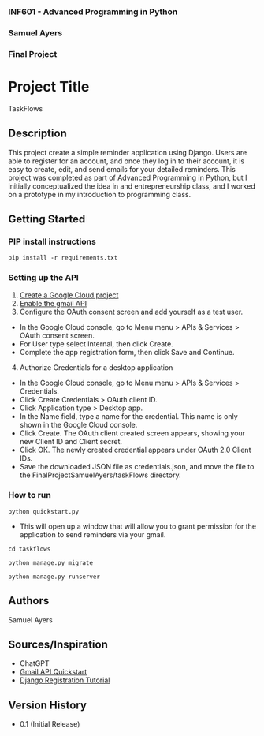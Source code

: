 ### INF601 - Advanced Programming in Python
### Samuel Ayers
### Final Project


# Project Title

TaskFlows

## Description

This project create a simple reminder application using Django. Users are able to register for an account, and once they log in to their account, 
it is easy to create, edit, and send emails for your detailed reminders. This project was completed as part of Advanced Programming in Python, 
but I initially conceptualized the idea in and entrepreneurship class, and I worked on a prototype in my introduction to programming class.

## Getting Started

### PIP install instructions

`pip install -r requirements.txt`

### Setting up the API

1. [Create a Google Cloud project](https://developers.google.com/workspace/guides/create-project)
2. [Enable the gmail API](https://console.cloud.google.com/flows/enableapi?apiid=gmail.googleapis.com)
3. Configure the OAuth consent screen and add yourself as a test user.
*  In the Google Cloud console, go to Menu menu > APIs & Services > OAuth consent screen.
*  For User type select Internal, then click Create.
*  Complete the app registration form, then click Save and Continue.
4. Authorize Credentials for a desktop application
* In the Google Cloud console, go to Menu menu > APIs & Services > Credentials.
* Click Create Credentials > OAuth client ID.
* Click Application type > Desktop app.
* In the Name field, type a name for the credential. This name is only shown in the Google Cloud console.
* Click Create. The OAuth client created screen appears, showing your new Client ID and Client secret.
* Click OK. The newly created credential appears under OAuth 2.0 Client IDs.
* Save the downloaded JSON file as credentials.json, and move the file to the FinalProjectSamuelAyers/taskFlows directory.
  
### How to run
`python quickstart.py`
* This will open up a window that will allow you to grant permission for the application to send reminders via your gmail.

`cd taskflows`

`python manage.py migrate`

`python manage.py runserver`
  
## Authors
Samuel Ayers

## Sources/Inspiration
* ChatGPT
* [Gmail API Quickstart](https://developers.google.com/gmail/api/quickstart/python)
* [Django Registration Tutorial](https://learndjango.com/tutorials/django-login-and-logout-tutorial)
## Version History
* 0.1 (Initial Release)




